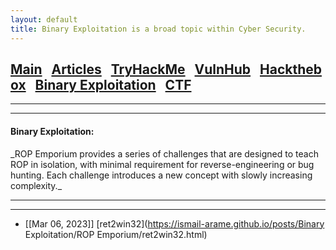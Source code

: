 ```yaml
---
layout: default
title: Binary Exploitation is a broad topic within Cyber Security.
---
```


<h2 class="mume-header" id="mainindexhtml-nbspnbsp-contactcontacthtml"><a href="./index.html">Main</a>&#xA0;&#xA0;&#xA0;<a href="/posts/articles/index.html">Articles</a>&#xA0;&#xA0;&#xA0;<a href="/posts/tryhackme/index.html">TryHackMe</a>&#xA0;&#xA0;&#xA0;<a href="/posts/vulnhub/index.html">VulnHub</a>&#xA0;&#xA0;&#xA0;<a href="/posts/hackthebox/index.html">Hackthebox</a>&#xA0;&#xA0;&#xA0;<a href="/posts/Binary Exploitation/index.html">Binary Exploitation</a>&#xA0;&#xA0;&#xA0;<a href="/posts/CTF/index.html">CTF</a></h2>
<hr>

* * *
<h4 class="mume-header" id="Binary Exploitation">Binary Exploitation:</h4>
_ROP Emporium provides a series of challenges that are designed to teach ROP in isolation, with minimal requirement for reverse-engineering or bug hunting. Each challenge introduces a new concept with slowly increasing complexity._
<hr>
<hr>


- [[Mar 06, 2023]] [ret2win32](https://ismail-arame.github.io/posts/Binary Exploitation/ROP Emporium/ret2win32.html)

